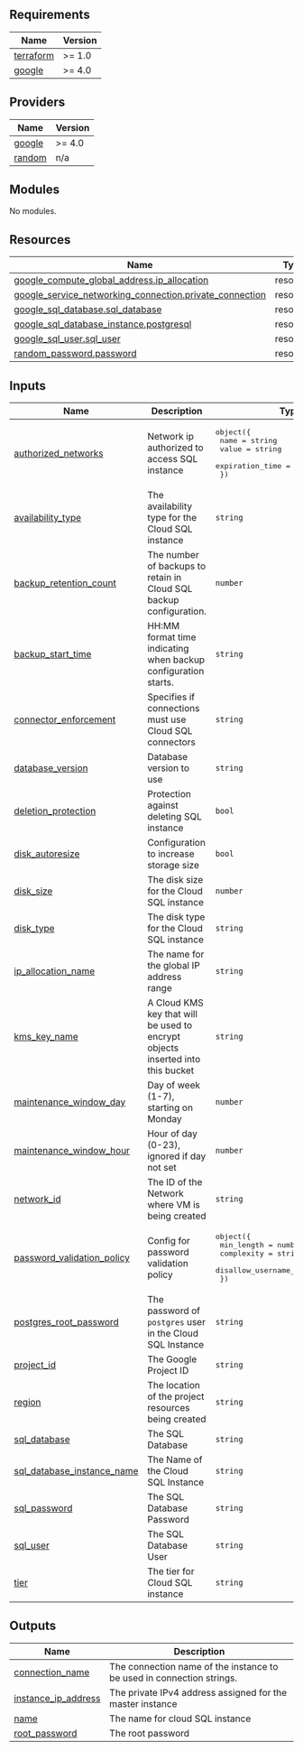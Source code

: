 <!-- BEGIN_TF_DOCS -->
## Requirements

| Name | Version |
|------|---------|
| <a name="requirement_terraform"></a> [terraform](#requirement\_terraform) | >= 1.0 |
| <a name="requirement_google"></a> [google](#requirement\_google) | >= 4.0 |

## Providers

| Name | Version |
|------|---------|
| <a name="provider_google"></a> [google](#provider\_google) | >= 4.0 |
| <a name="provider_random"></a> [random](#provider\_random) | n/a |

## Modules

No modules.

## Resources

| Name | Type |
|------|------|
| [google_compute_global_address.ip_allocation](https://registry.terraform.io/providers/hashicorp/google/latest/docs/resources/compute_global_address) | resource |
| [google_service_networking_connection.private_connection](https://registry.terraform.io/providers/hashicorp/google/latest/docs/resources/service_networking_connection) | resource |
| [google_sql_database.sql_database](https://registry.terraform.io/providers/hashicorp/google/latest/docs/resources/sql_database) | resource |
| [google_sql_database_instance.postgresql](https://registry.terraform.io/providers/hashicorp/google/latest/docs/resources/sql_database_instance) | resource |
| [google_sql_user.sql_user](https://registry.terraform.io/providers/hashicorp/google/latest/docs/resources/sql_user) | resource |
| [random_password.password](https://registry.terraform.io/providers/hashicorp/random/latest/docs/resources/password) | resource |

## Inputs

| Name | Description | Type | Default | Required |
|------|-------------|------|---------|:--------:|
| <a name="input_authorized_networks"></a> [authorized\_networks](#input\_authorized\_networks) | Network ip authorized to access SQL instance | <pre>object({<br>    name = string<br>    value = string<br>    expiration_time = string<br>  })</pre> | n/a | yes |
| <a name="input_availability_type"></a> [availability\_type](#input\_availability\_type) | The availability type for the Cloud SQL instance | `string` | `"REGIONAL"` | no |
| <a name="input_backup_retention_count"></a> [backup\_retention\_count](#input\_backup\_retention\_count) | The number of backups to retain in Cloud SQL backup configuration. | `number` | `8` | no |
| <a name="input_backup_start_time"></a> [backup\_start\_time](#input\_backup\_start\_time) | HH:MM format time indicating when backup configuration starts. | `string` | `"16:40"` | no |
| <a name="input_connector_enforcement"></a> [connector\_enforcement](#input\_connector\_enforcement) | Specifies if connections must use Cloud SQL connectors | `string` | n/a | yes |
| <a name="input_database_version"></a> [database\_version](#input\_database\_version) | Database version to use | `string` | `"POSTGRES_14"` | no |
| <a name="input_deletion_protection"></a> [deletion\_protection](#input\_deletion\_protection) | Protection against deleting SQL instance | `bool` | `false` | no |
| <a name="input_disk_autoresize"></a> [disk\_autoresize](#input\_disk\_autoresize) | Configuration to increase storage size | `bool` | `true` | no |
| <a name="input_disk_size"></a> [disk\_size](#input\_disk\_size) | The disk size for the Cloud SQL instance | `number` | `10` | no |
| <a name="input_disk_type"></a> [disk\_type](#input\_disk\_type) | The disk type for the Cloud SQL instance | `string` | `"PD_SSD"` | no |
| <a name="input_ip_allocation_name"></a> [ip\_allocation\_name](#input\_ip\_allocation\_name) | The name for the global IP address range | `string` | n/a | yes |
| <a name="input_kms_key_name"></a> [kms\_key\_name](#input\_kms\_key\_name) | A Cloud KMS key that will be used to encrypt objects inserted into this bucket | `string` | n/a | yes |
| <a name="input_maintenance_window_day"></a> [maintenance\_window\_day](#input\_maintenance\_window\_day) | Day of week (1-7), starting on Monday | `number` | `1` | no |
| <a name="input_maintenance_window_hour"></a> [maintenance\_window\_hour](#input\_maintenance\_window\_hour) | Hour of day (0-23), ignored if day not set | `number` | `17` | no |
| <a name="input_network_id"></a> [network\_id](#input\_network\_id) | The ID of the Network where VM is being created | `string` | n/a | yes |
| <a name="input_password_validation_policy"></a> [password\_validation\_policy](#input\_password\_validation\_policy) | Config for password validation policy | <pre>object({<br>    min_length = number<br>    complexity = string<br>    disallow_username_substring = bool<br>  })</pre> | n/a | yes |
| <a name="input_postgres_root_password"></a> [postgres\_root\_password](#input\_postgres\_root\_password) | The password of `postgres` user in the Cloud SQL Instance | `string` | `""` | no |
| <a name="input_project_id"></a> [project\_id](#input\_project\_id) | The Google Project ID | `string` | n/a | yes |
| <a name="input_region"></a> [region](#input\_region) | The location of the project resources being created | `string` | n/a | yes |
| <a name="input_sql_database"></a> [sql\_database](#input\_sql\_database) | The SQL Database | `string` | n/a | yes |
| <a name="input_sql_database_instance_name"></a> [sql\_database\_instance\_name](#input\_sql\_database\_instance\_name) | The Name of the Cloud SQL Instance | `string` | n/a | yes |
| <a name="input_sql_password"></a> [sql\_password](#input\_sql\_password) | The SQL Database Password | `string` | `""` | no |
| <a name="input_sql_user"></a> [sql\_user](#input\_sql\_user) | The SQL Database User | `string` | n/a | yes |
| <a name="input_tier"></a> [tier](#input\_tier) | The tier for Cloud SQL instance | `string` | `"db-custom-2-8192"` | no |

## Outputs

| Name | Description |
|------|-------------|
| <a name="output_connection_name"></a> [connection\_name](#output\_connection\_name) | The connection name of the instance to be used in connection strings. |
| <a name="output_instance_ip_address"></a> [instance\_ip\_address](#output\_instance\_ip\_address) | The private IPv4 address assigned for the master instance |
| <a name="output_name"></a> [name](#output\_name) | The name for cloud SQL instance |
| <a name="output_root_password"></a> [root\_password](#output\_root\_password) | The root password |
<!-- END_TF_DOCS -->